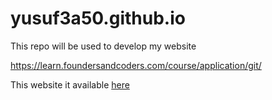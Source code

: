# yusuf3a50.github.io
This repo will be used to develop my website

https://learn.foundersandcoders.com/course/application/git/

This website it available [here](https://github.com/yusuf3a50/yusuf3a50.github.io)